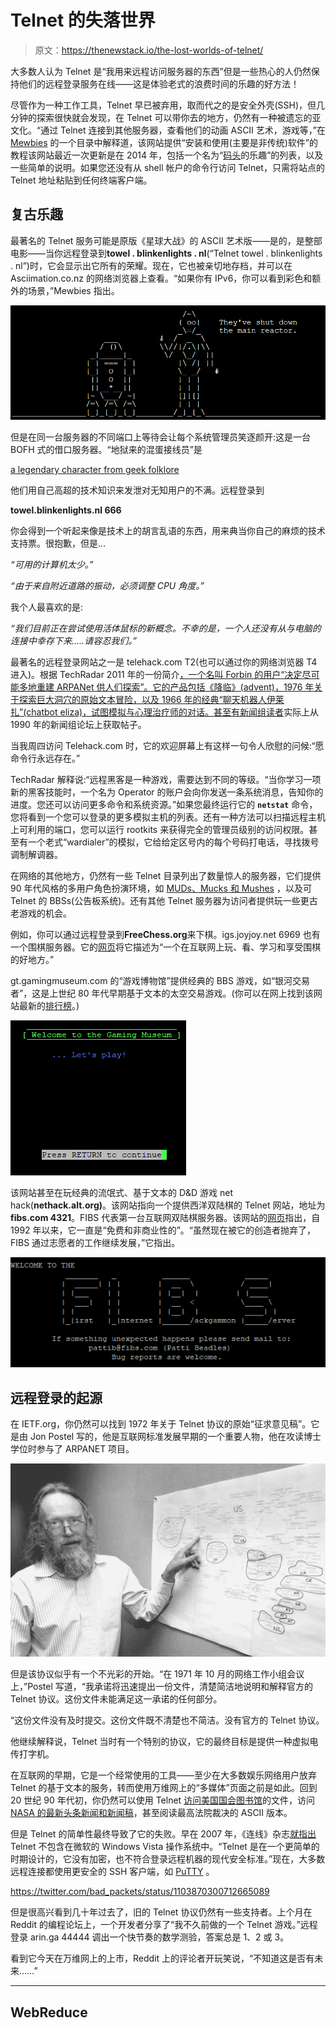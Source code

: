 # Telnet 的失落世界

> 原文：<https://thenewstack.io/the-lost-worlds-of-telnet/>

大多数人认为 Telnet 是“我用来远程访问服务器的东西”但是一些热心的人仍然保持他们的远程登录服务在线——这是体验老式的浪费时间的乐趣的好方法！

尽管作为一种工作工具，Telnet 早已被弃用，取而代之的是安全外壳(SSH)，但几分钟的探索很快就会发现，在 Telnet 可以带你去的地方，仍然有一种被遗忘的亚文化。“通过 Telnet 连接到其他服务器，查看他们的动画 ASCII 艺术，游戏等，”在 [Mewbies](http://mewbies.com/) 的一个目录中解释道，该网站提供“安装和使用(主要是非传统)软件”的教程该网站最近一次更新是在 2014 年，包括一个名为“[码头](http://mewbies.com/acute_terminal_fun_telnet_public_servers_watch_star_wars_play_games_etc.htm)的乐趣”的列表，以及一些简单的说明。如果您还没有从 shell 帐户的命令行访问 Telnet，只需将站点的 Telnet 地址粘贴到任何终端客户端。

## 复古乐趣

最著名的 Telnet 服务可能是原版《星球大战》的 ASCII 艺术版——是的，是整部电影——当你远程登录到**towel . blinkenlights . nl**(“Telnet towel . blinkenlights . nl”)时，它会显示出它所有的荣耀。现在，它也被亲切地存档，并可以在 Asciimation.co.nz 的网络浏览器上查看。“如果你有 IPv6，你可以看到彩色和额外的场景，”Mewbies 指出。

![](img/9b607e5820276764bb1bb67778de41b6.png)

但是在同一台服务器的不同端口上等待会让每个系统管理员笑逐颜开:这是一台 BOFH 式的借口服务器。“地狱来的混蛋接线员”是

[a legendary character from geek folklore](https://thenewstack.io/sys-admin-appreciation-day-bofh/)

他们用自己高超的技术知识来发泄对无知用户的不满。远程登录到

**towel.blinkenlights.nl 666**

你会得到一个听起来像是技术上的胡言乱语的东西，用来典当你自己的麻烦的技术支持票。很抱歉，但是…

*“可用的计算机太少。”*

*“由于来自附近道路的振动，必须调整 CPU 角度。”*

我个人最喜欢的是:

*“我们目前正在尝试使用活体鼠标的新概念。不幸的是，一个人还没有从与电脑的连接中幸存下来…..请容忍我们。”*

最著名的远程登录网站之一是 telehack.com T2(也可以通过你的网络浏览器 T4 进入)。根据 TechRadar 2011 年的一份简介[，一个名叫 Forbin 的用户“决定尽可能多地重建 ARPANet 供人们探索”。它的产品包括《降临》(advent)，1976 年关于探索巨大洞穴的原始文本冒险，以及 1966 年的经典“聊天机器人伊莱扎”(chatbot eliza)，试图模拟与心理治疗师的对话。甚至有](https://www.techradar.com/news/networking/hack-virtual-1980s-networks-with-telehack-1035135)[新闻组读者](https://www.techopedia.com/definition/3210/usenet)实际上从 1990 年的新闻组论坛上获取帖子。

当我周四访问 Telehack.com 时，它的欢迎屏幕上有这样一句令人欣慰的问候:“愿命令行永远存在。”

TechRadar 解释说:“远程黑客是一种游戏，需要达到不同的等级。“当你学习一项新的黑客技能时，一个名为 Operator 的账户会向你发送一条系统消息，告知你的进度。您还可以访问更多命令和系统资源。”如果您最终运行它的 **`netstat`** 命令，您将看到一个您可以登录的更多模拟主机的列表。还有一种方法可以扫描远程主机上可利用的端口，您可以运行 rootkits 来获得完全的管理员级别的访问权限。甚至有一个老式“wardialer”的模拟，它给给定区号内的每个号码打电话，寻找拨号调制解调器。

在网络的其他地方，仍然有一些 Telnet 目录列出了数量惊人的服务器，它们提供 90 年代风格的多用户角色扮演环境，如 [MUDs、Mucks 和 Mushes](http://www.jumpjet.info/Offbeat-Internet/Public/TelNet/url.htm) ，以及可 Telnet 的 BBSs(公告板系统)。还有其他 Telnet 服务器为访问者提供玩一些更古老游戏的机会。

例如，你可以通过远程登录到**FreeChess.org**来下棋。igs.joyjoy.net 6969 也有一个围棋服务器。它的[网页](https://pandanet-igs.com/communities/pandanet)将它描述为“一个在互联网上玩、看、学习和享受围棋的好地方。”

gt.gamingmuseum.com 的“游戏博物馆”提供经典的 BBS 游戏，如“银河交易者”，这是上世纪 80 年代早期基于文本的太空交易游戏。(你可以在网上找到该网站最新的[排行榜](http://www.gamingmuseum.com/gal-trader.html)。)

![Screenshot of Gaming Museum Ascii art](img/559ca5309812cac29a224aa02e6fd656.png)

该网站甚至在玩经典的流氓式、基于文本的 D&D 游戏 net hack(**nethack.alt.org)**。该网站指向一个提供西洋双陆棋的 Telnet 网站，地址为**fibs.com 4321**。FIBS 代表第一台互联网双陆棋服务器。该网站的[网页](http://www.fibs.com/)指出，自 1992 年以来，它一直是“免费和非商业性的”。“虽然现在被它的创造者抛弃了，FIBS 通过志愿者的工作继续发展，”它指出。

![Screenshot of FIBS Ascii art](img/0beb411f7bdca7b73eeb1045143122a2.png)

## 远程登录的起源

在 IETF.org，你仍然可以找到 1972 年关于 Telnet 协议的原始“征求意见稿”。它是由 Jon Postel 写的，他是互联网标准发展早期的一个重要人物，他在攻读博士学位时参与了 ARPANET 项目。

![on Postel in 1994, with map of Internet top-level domains by Irene Fertik, USC News Service. copyright 1994, USC](img/7181de924ea56cc791fe9260b9afb0d0.png)

但是该协议似乎有一个不光彩的开始。“在 1971 年 10 月的网络工作小组会议上，”Postel 写道，“我承诺将迅速提出一份文件，清楚简洁地说明和解释官方的 Telnet 协议。这份文件未能满足这一承诺的任何部分。

“这份文件没有及时提交。这份文件既不清楚也不简洁。没有官方的 Telnet 协议。

他继续解释说，Telnet 当时有一个特别的协议，它的最终目标是提供一种虚拟电传打字机。

在互联网的早期，它是一个经常使用的工具——至少在大多数娱乐网络用户放弃 Telnet 的基于文本的服务，转而使用万维网上的“多媒体”页面之前是如此。回到 20 世纪 90 年代初，你仍然可以使用 Telnet [访问美国国会图书馆](https://www.loc.gov/loc/lcib/93/9310/remote.html)的文件，访问 [NASA 的最新头条新闻和新闻稿](http://info.cern.ch/hypertext/DataSources/Yanoff.html)，甚至阅读最高法院裁决的 ASCII 版本。

但是 Telnet 的简单性最终导致了它的失败。早在 2007 年，《连线》杂志[就指出](https://www.wired.com/2007/04/telnet-dead-at-/)Telnet 不包含在微软的 Windows Vista 操作系统中。“Telnet 是在一个更简单的时期设计的，它没有加密，也不符合登录远程机器的现代安全标准。”现在，大多数远程连接都使用更安全的 SSH 客户端，如 [PuTTY](https://www.putty.org/) 。

https://twitter.com/bad_packets/status/1103870300712665089

但是很高兴看到几十年过去了，旧的 Telnet 协议仍然有一些支持者。上个月在 Reddit 的编程论坛上，一个开发者分享了“我不久前做的一个 Telnet 游戏。”远程登录 arin.ga 44444 调出一个快节奏的数学测验，答案总是 1、2 或 3。

看到它今天在万维网上的上市，Reddit 上的评论者开玩笑说，“不知道这是否有未来……”

* * *

## WebReduce

<svg xmlns:xlink="http://www.w3.org/1999/xlink" viewBox="0 0 68 31" version="1.1"><title>Group</title> <desc>Created with Sketch.</desc></svg>